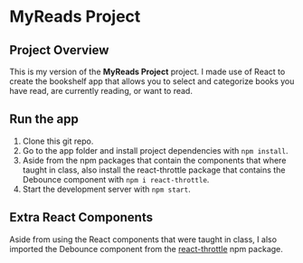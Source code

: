# MyReads Project

## Project Overview

This is my version of the **MyReads Project** project. I made use of React to create the bookshelf app that allows you to select and categorize books you have read, are currently reading, or want to read.

## Run the app

1. Clone this git repo.
2. Go to the app folder and install project dependencies with `npm install`.
3. Aside from the npm packages that contain the components that where taught in class, also install the react-throttle package that contains the Debounce component with `npm i react-throttle`.
4. Start the development server with `npm start`.

## Extra React Components

Aside from using the React components that were taught in class, I also imported the Debounce component from the [react-throttle](https://www.npmjs.com/package/react-throttle) npm package.